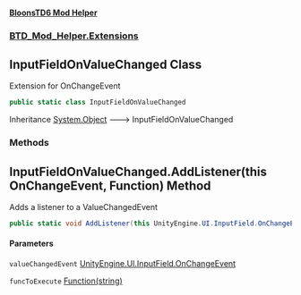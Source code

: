 #### [BloonsTD6 Mod Helper](README.md 'README')
### [BTD_Mod_Helper.Extensions](README.md#BTD_Mod_Helper.Extensions 'BTD_Mod_Helper.Extensions')

## InputFieldOnValueChanged Class

Extension for OnChangeEvent

```csharp
public static class InputFieldOnValueChanged
```

Inheritance [System.Object](https://docs.microsoft.com/en-us/dotnet/api/System.Object 'System.Object') &#129106; InputFieldOnValueChanged
### Methods

<a name='BTD_Mod_Helper.Extensions.InputFieldOnValueChanged.AddListener(thisUnityEngine.UI.InputField.OnChangeEvent,BTD_Mod_Helper.Extensions.InputFieldOnValueChanged.Function)'></a>

## InputFieldOnValueChanged.AddListener(this OnChangeEvent, Function) Method

Adds a listener to a ValueChangedEvent

```csharp
public static void AddListener(this UnityEngine.UI.InputField.OnChangeEvent valueChangedEvent, BTD_Mod_Helper.Extensions.InputFieldOnValueChanged.Function funcToExecute);
```
#### Parameters

<a name='BTD_Mod_Helper.Extensions.InputFieldOnValueChanged.AddListener(thisUnityEngine.UI.InputField.OnChangeEvent,BTD_Mod_Helper.Extensions.InputFieldOnValueChanged.Function).valueChangedEvent'></a>

`valueChangedEvent` [UnityEngine.UI.InputField.OnChangeEvent](https://docs.microsoft.com/en-us/dotnet/api/UnityEngine.UI.InputField.OnChangeEvent 'UnityEngine.UI.InputField.OnChangeEvent')

<a name='BTD_Mod_Helper.Extensions.InputFieldOnValueChanged.AddListener(thisUnityEngine.UI.InputField.OnChangeEvent,BTD_Mod_Helper.Extensions.InputFieldOnValueChanged.Function).funcToExecute'></a>

`funcToExecute` [Function(string)](BTD_Mod_Helper.Extensions.InputFieldOnValueChanged.Function(string).md 'BTD_Mod_Helper.Extensions.InputFieldOnValueChanged.Function(string)')